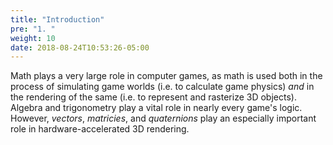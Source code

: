 ```yaml
---
title: "Introduction"
pre: "1. "
weight: 10
date: 2018-08-24T10:53:26-05:00
---
```


Math plays a very large role in computer games, as math is used both in the process of simulating game worlds (i.e. to calculate game physics) _and_ in the rendering of the same (i.e. to represent and rasterize 3D objects).  Algebra and trigonometry play a vital role in nearly every game's logic.  However, _vectors_, _matricies_, and _quaternions_ play an especially important role in hardware-accelerated 3D rendering.


